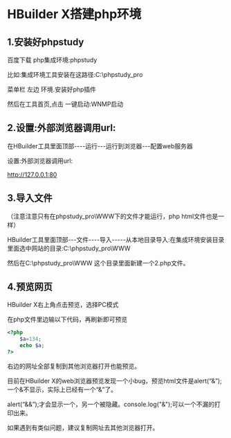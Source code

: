 # HBuilder X搭建php环境

## 1.安装好phpstudy

百度下载 php集成环境:phpstudy

比如:集成环境工具安装在这路径:C:\phpstudy_pro

菜单栏 左边 环境.安装好php插件

然后在工具首页,点击 一键启动:WNMP启动



## 2.设置:外部浏览器调用url:

在HBuilder工具里面顶部----运行---运行到浏览器---配置web服务器

设置:外部浏览器调用url:

http://127.0.0.1:80



## 3.导入文件

（注意注意只有在phpstudy_pro\WWW下的文件才能运行，php html文件也是一样）

HBuilder工具里面顶部---文件----导入-----从本地目录导入:在集成环境安装目录里面选中网站的目录:C:\phpstudy_pro\WWW

然后在C:\phpstudy_pro\WWW 这个目录里面新建一个2.php文件。



## 4.预览网页

HBuilder X右上角点击预览，选择PC模式

在php文件里边输以下代码，再刷新即可预览

```php
<?php
    $a=134;
    echo $a;
?>
```

右边的网址全部复制到其他浏览器打开也能预览。

目前在HBuilder X的web浏览器预览发现一个小bug，预览html文件是alert(“&”);一个&不显示，实际上已经有一个“&”了。

alert(“&&”);才会显示一个，另一个被隐藏。console.log("&");可以一个不漏的打印出来。

如果遇到有类似问题，建议复制网址去其他浏览器打开。

